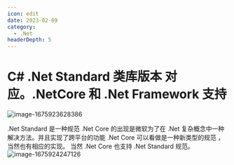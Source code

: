 ```yaml
---
icon: edit
date: 2023-02-09
category:
  - .Net
headerDepth: 5
---
```



# C# .Net Standard 类库版本 对应。.NetCore 和 .Net Framework 支持
![image-1675923628386](https://local.wuanwanghao.top:9000/test/test/image-1675923628386.png)


 .Net Standard  是一种规范 
 .Net Core 的出现是微软为了在 .Net 复杂概念中一种解决方法。并且实现了跨平台的功能 .Net Core 可以看做是一种新类型的规范 ，当然也有相应的实现。
 当然 .Net Core 也支持  .Net Standard 规范。
 ![image-1675924247126](https://local.wuanwanghao.top:9000/test/test/image-1675924247126.png)


